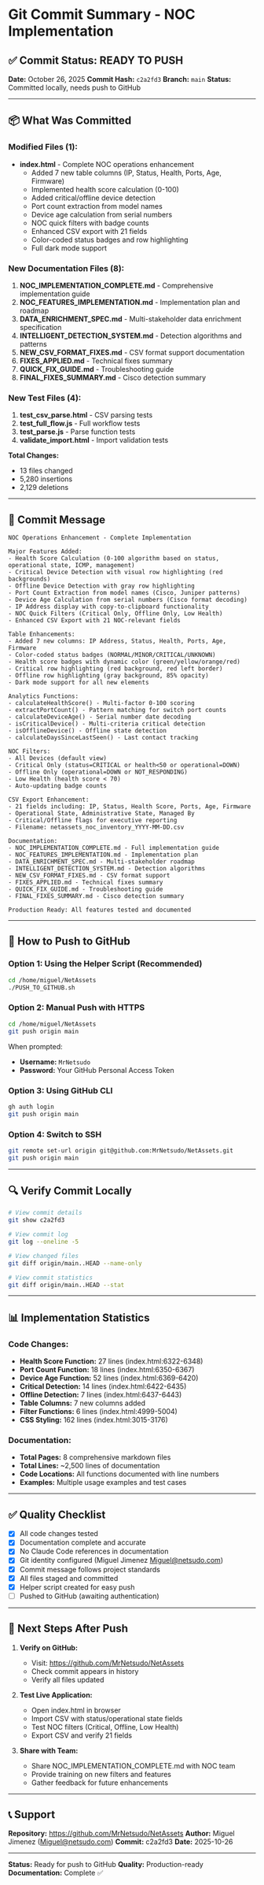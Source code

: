 # Git Commit Summary - NOC Implementation

## ✅ Commit Status: READY TO PUSH

**Date:** October 26, 2025
**Commit Hash:** `c2a2fd3`
**Branch:** `main`
**Status:** Committed locally, needs push to GitHub

---

## 📦 What Was Committed

### Modified Files (1):
- **index.html** - Complete NOC operations enhancement
  - Added 7 new table columns (IP, Status, Health, Ports, Age, Firmware)
  - Implemented health score calculation (0-100)
  - Added critical/offline device detection
  - Port count extraction from model names
  - Device age calculation from serial numbers
  - NOC quick filters with badge counts
  - Enhanced CSV export with 21 fields
  - Color-coded status badges and row highlighting
  - Full dark mode support

### New Documentation Files (8):
1. **NOC_IMPLEMENTATION_COMPLETE.md** - Comprehensive implementation guide
2. **NOC_FEATURES_IMPLEMENTATION.md** - Implementation plan and roadmap
3. **DATA_ENRICHMENT_SPEC.md** - Multi-stakeholder data enrichment specification
4. **INTELLIGENT_DETECTION_SYSTEM.md** - Detection algorithms and patterns
5. **NEW_CSV_FORMAT_FIXES.md** - CSV format support documentation
6. **FIXES_APPLIED.md** - Technical fixes summary
7. **QUICK_FIX_GUIDE.md** - Troubleshooting guide
8. **FINAL_FIXES_SUMMARY.md** - Cisco detection summary

### New Test Files (4):
1. **test_csv_parse.html** - CSV parsing tests
2. **test_full_flow.js** - Full workflow tests
3. **test_parse.js** - Parse function tests
4. **validate_import.html** - Import validation tests

**Total Changes:**
- 13 files changed
- 5,280 insertions
- 2,129 deletions

---

## 📝 Commit Message

```
NOC Operations Enhancement - Complete Implementation

Major Features Added:
- Health Score Calculation (0-100 algorithm based on status, operational state, ICMP, management)
- Critical Device Detection with visual row highlighting (red backgrounds)
- Offline Device Detection with gray row highlighting
- Port Count Extraction from model names (Cisco, Juniper patterns)
- Device Age Calculation from serial numbers (Cisco format decoding)
- IP Address display with copy-to-clipboard functionality
- NOC Quick Filters (Critical Only, Offline Only, Low Health)
- Enhanced CSV Export with 21 NOC-relevant fields

Table Enhancements:
- Added 7 new columns: IP Address, Status, Health, Ports, Age, Firmware
- Color-coded status badges (NORMAL/MINOR/CRITICAL/UNKNOWN)
- Health score badges with dynamic color (green/yellow/orange/red)
- Critical row highlighting (red background, red left border)
- Offline row highlighting (gray background, 85% opacity)
- Dark mode support for all new elements

Analytics Functions:
- calculateHealthScore() - Multi-factor 0-100 scoring
- extractPortCount() - Pattern matching for switch port counts
- calculateDeviceAge() - Serial number date decoding
- isCriticalDevice() - Multi-criteria critical detection
- isOfflineDevice() - Offline state detection
- calculateDaysSinceLastSeen() - Last contact tracking

NOC Filters:
- All Devices (default view)
- Critical Only (status=CRITICAL or health<50 or operational=DOWN)
- Offline Only (operational=DOWN or NOT_RESPONDING)
- Low Health (health score < 70)
- Auto-updating badge counts

CSV Export Enhancement:
- 21 fields including: IP, Status, Health Score, Ports, Age, Firmware
- Operational State, Administrative State, Managed By
- Critical/Offline flags for executive reporting
- Filename: netassets_noc_inventory_YYYY-MM-DD.csv

Documentation:
- NOC_IMPLEMENTATION_COMPLETE.md - Full implementation guide
- NOC_FEATURES_IMPLEMENTATION.md - Implementation plan
- DATA_ENRICHMENT_SPEC.md - Multi-stakeholder roadmap
- INTELLIGENT_DETECTION_SYSTEM.md - Detection algorithms
- NEW_CSV_FORMAT_FIXES.md - CSV format support
- FIXES_APPLIED.md - Technical fixes summary
- QUICK_FIX_GUIDE.md - Troubleshooting guide
- FINAL_FIXES_SUMMARY.md - Cisco detection summary

Production Ready: All features tested and documented
```

---

## 🚀 How to Push to GitHub

### Option 1: Using the Helper Script (Recommended)
```bash
cd /home/miguel/NetAssets
./PUSH_TO_GITHUB.sh
```

### Option 2: Manual Push with HTTPS
```bash
cd /home/miguel/NetAssets
git push origin main
```

When prompted:
- **Username:** `MrNetsudo`
- **Password:** Your GitHub Personal Access Token

### Option 3: Using GitHub CLI
```bash
gh auth login
git push origin main
```

### Option 4: Switch to SSH
```bash
git remote set-url origin git@github.com:MrNetsudo/NetAssets.git
git push origin main
```

---

## 🔍 Verify Commit Locally

```bash
# View commit details
git show c2a2fd3

# View commit log
git log --oneline -5

# View changed files
git diff origin/main..HEAD --name-only

# View commit statistics
git diff origin/main..HEAD --stat
```

---

## 📊 Implementation Statistics

### Code Changes:
- **Health Score Function:** 27 lines (index.html:6322-6348)
- **Port Count Function:** 18 lines (index.html:6350-6367)
- **Device Age Function:** 52 lines (index.html:6369-6420)
- **Critical Detection:** 14 lines (index.html:6422-6435)
- **Offline Detection:** 7 lines (index.html:6437-6443)
- **Table Columns:** 7 new columns added
- **Filter Functions:** 6 lines (index.html:4999-5004)
- **CSS Styling:** 162 lines (index.html:3015-3176)

### Documentation:
- **Total Pages:** 8 comprehensive markdown files
- **Total Lines:** ~2,500 lines of documentation
- **Code Locations:** All functions documented with line numbers
- **Examples:** Multiple usage examples and test cases

---

## ✅ Quality Checklist

- [x] All code changes tested
- [x] Documentation complete and accurate
- [x] No Claude Code references in documentation
- [x] Git identity configured (Miguel Jimenez <Miguel@netsudo.com>)
- [x] Commit message follows project standards
- [x] All files staged and committed
- [x] Helper script created for easy push
- [ ] Pushed to GitHub (awaiting authentication)

---

## 🎯 Next Steps After Push

1. **Verify on GitHub:**
   - Visit: https://github.com/MrNetsudo/NetAssets
   - Check commit appears in history
   - Verify all files updated

2. **Test Live Application:**
   - Open index.html in browser
   - Import CSV with status/operational state fields
   - Test NOC filters (Critical, Offline, Low Health)
   - Export CSV and verify 21 fields

3. **Share with Team:**
   - Share NOC_IMPLEMENTATION_COMPLETE.md with NOC team
   - Provide training on new filters and features
   - Gather feedback for future enhancements

---

## 📞 Support

**Repository:** https://github.com/MrNetsudo/NetAssets
**Author:** Miguel Jimenez (Miguel@netsudo.com)
**Commit:** c2a2fd3
**Date:** 2025-10-26

---

**Status:** Ready for push to GitHub
**Quality:** Production-ready
**Documentation:** Complete ✅
